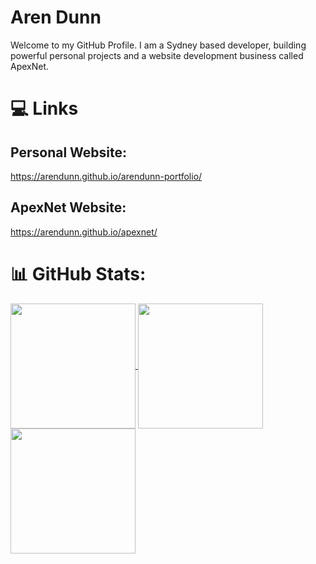 # Aren Dunn
Welcome to my GitHub Profile. I am a Sydney based developer, building powerful personal projects and a website development business called ApexNet.

# 💻 Links
## Personal Website:
https://arendunn.github.io/arendunn-portfolio/

## ApexNet Website:
https://arendunn.github.io/apexnet/

# 📊 GitHub Stats:
<a href="https://github.com/anuraghazra/github-readme-stats">
  <img height=200 align="center" src="https://github-readme-stats.vercel.app/api?username=arendunn&hide=stars,prs&rank_icon=percentile&hide_title=true"/>
</a>
<a href="https://github.com/anuraghazra/github-readme-stats">
  <img height=200 align="center" src="https://github-readme-stats.vercel.app/api/top-langs/?username=arendunn"/>
</a>
<a href="https://github.com/anuraghazra/github-readme-stats">
  <img height=200 align="center" src="https://nirzak-streak-stats.vercel.app/?user=arendunn&rank_icon=percentile" />
</a>
